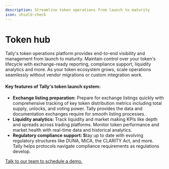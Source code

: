 ```yaml
---
description: Streamline token operations from launch to maturity
icon: shield-check
---
```


# Token hub

Tally's token operations platform provides end-to-end visibility and management from launch to maturity. Maintain control over your token's lifecycle with exchange-ready reporting, compliance support, liquidity analytics and more. As your token ecosystem grows, scale operations seamlessly without vendor migrations or custom integration work.

#### **Key features of Tally's token launch system:** <a href="#h-key-features-of-tallys-token-launch-system" id="h-key-features-of-tallys-token-launch-system"></a>

* **Exchange listing preparation**: Prepare for exchange listings quickly with comprehensive tracking of key token distribution metrics including total supply, unlocks, and voting power. Tally provides the data and documentation exchanges require for smooth listing processes.
* **Liquidity analytics:** Track liquidity and market making KPIs like depth and spreads across trading platforms. Monitor token performance and market health with real-time data and historical analytics.
* **Regulatory compliance support: S**tay up to date with evolving regulatory structures like DUNA, MiCA, the CLARITY Act, and more. Tally helps protocols navigate compliance requirements as regulations develop.



&#x20;[Talk to our team to schedule a demo.](http://tally.xyz/contact)
